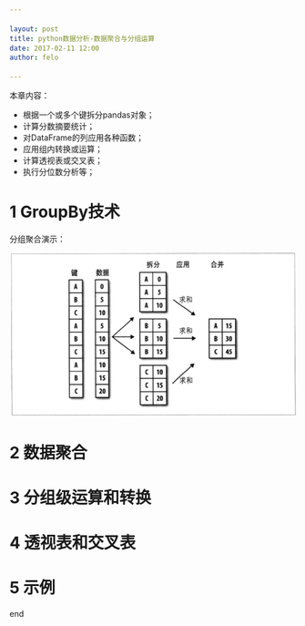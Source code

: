```yaml
---

layout: post
title: python数据分析-数据聚合与分组运算
date: 2017-02-11 12:00
author: felo

---
```


本章内容：

- 根据一个或多个键拆分pandas对象；
- 计算分数摘要统计；
- 对DataFrame的列应用各种函数；
- 应用组内转换或运算；
- 计算透视表或交叉表；
- 执行分位数分析等；


# 1 GroupBy技术

分组聚合演示：

![](/images/python数据分析/分组聚合演示.png)




# 2 数据聚合





# 3 分组级运算和转换





# 4 透视表和交叉表



# 5 示例



















end
